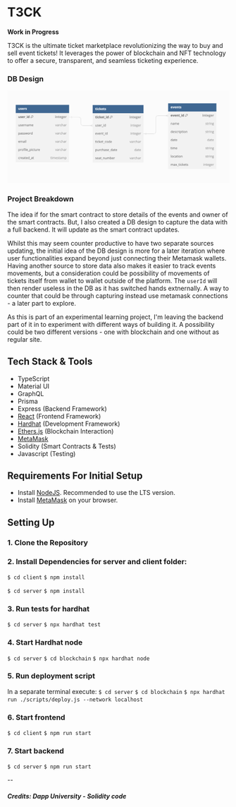 # T3CK

**Work in Progress**

T3CK is the ultimate ticket marketplace revolutionizing the way to buy and sell event tickets! It leverages the power of blockchain and NFT technology to offer a secure, transparent, and seamless ticketing experience.

### DB Design

![DB-Schema](assets/T3CK-DB.png)

### Project Breakdown

The idea if for the smart contract to store details of the events and owner of the smart contracts. But, I also created a DB design to capture the data with a full backend. It will update as the smart contract updates.

Whilst this may seem counter productive to have two separate sources updating, the initial idea of the DB design is more for a later iteration where user functionalities expand beyond just connecting their Metamask wallets. Having another source to store data also makes it easier to track events movements, but a consideration could be possibility of movements of tickets itself from wallet to wallet outside of the platform. The `userId` will then render useless in the DB as it has switched hands extnernally. A way to counter that could be through capturing instead use metamask connections - a later part to explore.

As this is part of an experimental learning project, I'm leaving the backend part of it in to experiment with different ways of building it. A possibility could be two different versions - one with blockchain and one without as regular site.

## Tech Stack & Tools

-   TypeScript
-   Material UI
-   GraphQL
-   Prisma
-   Express (Backend Framework)
-   [React](https://reactjs.org/) (Frontend Framework)
-   [Hardhat](https://hardhat.org/) (Development Framework)
-   [Ethers.js](https://docs.ethers.io/v5/) (Blockchain Interaction)
-   [MetaMask](https://metamask.io/)
-   Solidity (Smart Contracts & Tests)
-   Javascript (Testing)

## Requirements For Initial Setup

-   Install [NodeJS](https://nodejs.org/en/). Recommended to use the LTS version.
-   Install [MetaMask](https://metamask.io/) on your browser.

## Setting Up

### 1. Clone the Repository

### 2. Install Dependencies for server and client folder:

`$ cd client`
`$ npm install`

`$ cd server`
`$ npm install`

### 3. Run tests for hardhat

`$ cd server`
`$ npx hardhat test`

### 4. Start Hardhat node

`$ cd server`
`$ cd blockchain`
`$ npx hardhat node`

### 5. Run deployment script

In a separate terminal execute:
`$ cd server`
`$ cd blockchain`
`$ npx hardhat run ./scripts/deploy.js --network localhost`

### 6. Start frontend

`$ cd client`
`$ npm run start`

### 7. Start backend

`$ cd server`
`$ npm run start`

--

##### Credits: Dapp University - Solidity code

